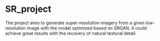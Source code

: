 # SR_project
The project aims to generate super-resolution imagery from a given low-resolution image with the model optimized based on SRGAN. It could achieve great results with the recovery of natural textural detail.
